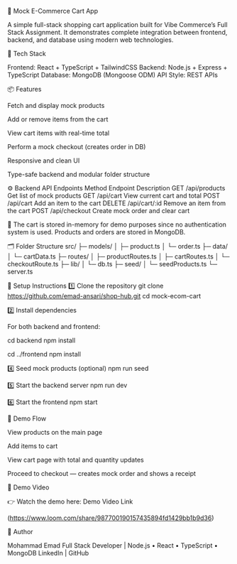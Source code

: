 🛒 Mock E-Commerce Cart App

A simple full-stack shopping cart application built for Vibe Commerce’s Full Stack Assignment.
It demonstrates complete integration between frontend, backend, and database using modern web technologies.

🚀 Tech Stack

Frontend: React + TypeScript + TailwindCSS
Backend: Node.js + Express + TypeScript
Database: MongoDB (Mongoose ODM)
API Style: REST APIs

📦 Features

Fetch and display mock products

Add or remove items from the cart

View cart items with real-time total

Perform a mock checkout (creates order in DB)

Responsive and clean UI

Type-safe backend and modular folder structure

⚙️ Backend API Endpoints
Method	Endpoint	Description
GET	/api/products	Get list of mock products
GET	/api/cart	View current cart and total
POST	/api/cart	Add an item to the cart
DELETE	/api/cart/:id	Remove an item from the cart
POST	/api/checkout	Create mock order and clear cart

🧠 The cart is stored in-memory for demo purposes since no authentication system is used.
Products and orders are stored in MongoDB.

🗂 Folder Structure
src/
 ├─ models/
 │   ├─ product.ts
 │   └─ order.ts
 ├─ data/
 │   └─ cartData.ts
 ├─ routes/
 │   ├─ productRoutes.ts
 │   ├─ cartRoutes.ts
 │   └─ checkoutRoute.ts
 ├─ lib/
 │   └─ db.ts
 ├─ seed/
 │   └─ seedProducts.ts
 └─ server.ts

🧩 Setup Instructions
1️⃣ Clone the repository
git clone https://github.com/emad-ansari/shop-hub.git
cd mock-ecom-cart

2️⃣ Install dependencies

For both backend and frontend:

cd backend
npm install

cd ../frontend
npm install

4️⃣ Seed mock products (optional)
npm run seed

5️⃣ Start the backend server
npm run dev

6️⃣ Start the frontend
npm start

🧾 Demo Flow

View products on the main page

Add items to cart

View cart page with total and quantity updates

Proceed to checkout — creates mock order and shows a receipt

🎥 Demo Video

👉 Watch the demo here: Demo Video Link

(https://www.loom.com/share/987700190157435894fd1429bb1b9d36)

📘 Author

Mohammad Emad
Full Stack Developer | Node.js • React • TypeScript • MongoDB
LinkedIn
 | GitHub